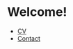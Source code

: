 # Welcome!

* [CV][cv]
* [Contact][contact]

[cv]: https://andrewscoins.github.io/CV.html
[contact]: https://andrewscoins.github.io/Contact.html
